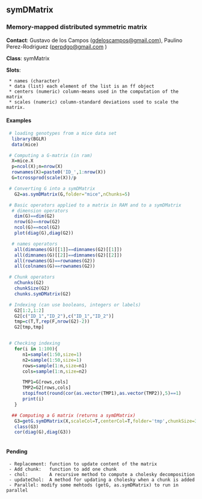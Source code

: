 ## symDMatrix

### Memory-mapped distributed symmetric matrix

**Contact**: Gustavo de los Campos (gdeloscampos@gmail.com), Paulino Perez-Rodriguez (perpdgo@gmail.com  )

**Class**: symMatrix 

**Slots**:

     * names (character)
     * data (list) each element of the list is an ff object
     * centers (numeric) column-means used in the computation of the matrix
     * scales (numeric) column-standard deviations used to scale the matrix.

#### Examples

``` R
 # loading genotypes from a mice data set
  library(BGLR)
  data(mice)

 # Computing a G-matrix (in ram)
  X=mice.X
  p=ncol(X);n=nrow(X)
  rownames(X)=paste0('ID_',1:nrow(X))
  G=tcrossprod(scale(X))/p

 # Converting G into a symDMatrix
   G2=as.symDMatrix(G,folder="mice",nChunks=5)

 # Basic operators applied to a matrix in RAM and to a symDMatrix
  # dimension operators
   dim(G)==dim(G2)
   nrow(G)==nrow(G2)
   ncol(G)==ncol(G2)
   plot(diag(G),diag(G2))

  # names operators
   all(dimnames(G)[[1]]==dimnames(G2)[[1]])
   all(dimnames(G)[[2]]==dimnames(G2)[[2]])
   all(rownames(G)==rownames(G2))
   all(colnames(G)==rownames(G2))

 # Chunk operators
   nChunks(G2)
   chunkSize(G2)
   chunks.symDMatrix(G2)

 # Indexing (can use booleans, integers or labels)
   G2[1:2,1:2]
   G2[c("ID_1","ID_2"),c("ID_1","ID_2")]
   tmp=c(T,T,rep(F,nrow(G2)-2))
   G2[tmp,tmp]


 # Checking indexing
   for(i in 1:100){
      n1=sample(1:50,size=1)
      n2=sample(1:50,size=1)
      rows=sample(1:n,size=n1)
      cols=sample(1:n,size=n2)

      TMP1=G[rows,cols]
      TMP2=G2[rows,cols]
      stopifnot(round(cor(as.vector(TMP1),as.vector(TMP2)),5)==1)
      print(i)
   }

  ## Computing a G matrix (returns a symDMatrix)
   G3=getG.symDMatrix(X,scaleCol=T,centerCol=T,folder='tmp',chunkSize=300,mc.cores=6)
   class(G3)
   cor(diag(G),diag(G3))
   
```


#### Pending

     - Replacement: function to update content of the matrix
     - Add chunk:   function to add one chunk
     - chol:        A recursive method to compute a cholesky decomposition
     - updateChol:  A method for updating a cholesky when a chunk is added
     - Parallel: modify some mehtods (getG, as.symDMatrix) to run in parallel
     
     
